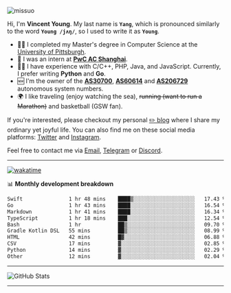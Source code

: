 <p align="left"> <img src="https://komarev.com/ghpvc/?username=missuo&label=Profile%20views&color=0e75b6&style=flat" alt="missuo" /> </p>

Hi, I'm **Vincent Young**. My last name is **`Yang`**, which is pronounced similarly to the word **`Young /jʌŋ/`**, so I used to write it as **`Young`**.

- 👨‍🎓 I completed my Master's degree in Computer Science at the [University of Pittsburgh](https://www.pitt.edu).
- 💼 I was an intern at **[PwC AC Shanghai](https://www.linkedin.com/company/pwc-ac-shanghai/)**.
- 👨‍💻 I have experience with C/C++, PHP, Java, and JavaScript. Currently, I prefer writing **Python** and **Go**.
- 🆕 I'm the owner of the **[AS30700](https://bgp.tools/as/30700)**, **[AS60614](https://bgp.tools/as/60614)** and **[AS206729](https://bgp.tools/as/206729)** autonomous system numbers.
- 🌍 I like traveling (enjoy watching the sea), ~~running (want to run a Marathon)~~ and basketball (GSW fan).

If you're interested, please checkout my personal [✏️ blog](https://missuo.me/) where I share my ordinary yet joyful life. You can also find me on these social media platforms: [Twitter](https://twitter.com/m1ssuo) and [Instagram](https://www.instagram.com/missuo.me).

Feel free to contact me via <a href="mailto:me@owo.nz">Email</a>, [Telegram](https://t.me/missuo) or [Discord](https://discordapp.com/users/missuo#7448).

-------

[![wakatime](https://wakatime.com/badge/user/c13cd961-40ca-417a-afb6-1f9ea8ac295c.svg)](https://wakatime.com/@missuo)

📊 **Monthly development breakdown**
<!--START_SECTION:waka-->

```txt
Swift               1 hr 48 mins    ████▒░░░░░░░░░░░░░░░░░░░░   17.43 %
Go                  1 hr 43 mins    ████░░░░░░░░░░░░░░░░░░░░░   16.54 %
Markdown            1 hr 41 mins    ████░░░░░░░░░░░░░░░░░░░░░   16.34 %
TypeScript          1 hr 18 mins    ███░░░░░░░░░░░░░░░░░░░░░░   12.54 %
Bash                1 hr            ██▒░░░░░░░░░░░░░░░░░░░░░░   09.70 %
Gradle Kotlin DSL   55 mins         ██▒░░░░░░░░░░░░░░░░░░░░░░   08.99 %
HTML                42 mins         █▓░░░░░░░░░░░░░░░░░░░░░░░   06.88 %
CSV                 17 mins         ▓░░░░░░░░░░░░░░░░░░░░░░░░   02.85 %
Python              14 mins         ▓░░░░░░░░░░░░░░░░░░░░░░░░   02.29 %
Other               12 mins         ▓░░░░░░░░░░░░░░░░░░░░░░░░   02.04 %
```

<!--END_SECTION:waka-->

-------

![GitHub Stats](https://github-readme-stats-opal-alpha-76.vercel.app/api?username=missuo&show_icons=true&theme=transparent)

-------

